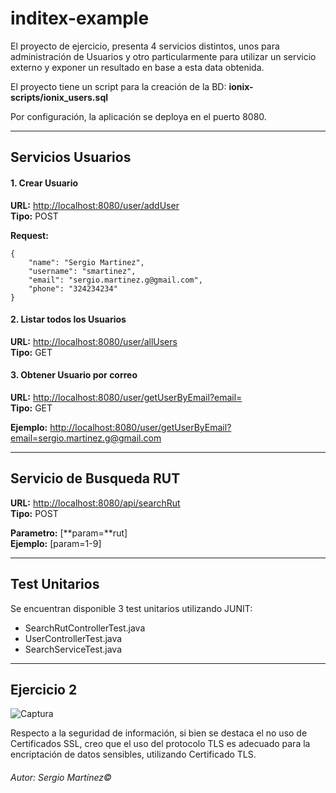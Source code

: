 # **inditex-example**

El proyecto de ejercicio, presenta 4 servicios distintos, unos para administración de Usuarios y otro particularmente para utilizar un servicio externo y exponer un resultado en base a esta data obtenida.

El proyecto tiene un script para la creación de la BD: **ionix-scripts/ionix_users.sql**

Por configuración, la aplicación se deploya en el puerto 8080.

------------------------------------------------------------


## **Servicios Usuarios**


#### 1.	Crear Usuario

**URL:** <http://localhost:8080/user/addUser>  
**Tipo:** POST

**Request:**

	{
		"name": "Sergio Martinez",
		"username": "smartinez",
		"email": "sergio.martinez.g@gmail.com",
		"phone": "324234234"
	}

#### 2.	Listar todos los Usuarios

**URL:** <http://localhost:8080/user/allUsers>  
**Tipo:** GET

#### 3.	Obtener Usuario por correo

**URL:** <http://localhost:8080/user/getUserByEmail?email=>  
**Tipo:** GET

**Ejemplo:** <http://localhost:8080/user/getUserByEmail?email=sergio.martinez.g@gmail.com>


------------------------------------------------------------

## **Servicio de Busqueda RUT**

**URL:** <http://localhost:8080/api/searchRut>  
**Tipo:** POST

**Parametro:** [**param=**rut]  
**Ejemplo:** [param=1-9]


------------------------------------------------------------


## Test Unitarios
Se encuentran disponible 3 test unitarios utilizando JUNIT:

*   SearchRutControllerTest.java
*   UserControllerTest.java
*	SearchServiceTest.java
  
  

------------------------------------------------------------

## Ejercicio 2

![Captura](ejercicio2.png "Ejercicio 2") 

Respecto a la seguridad de información, si bien se destaca el no uso de Certificados SSL, creo que el uso del protocolo TLS es adecuado para la encriptación de datos sensibles, utilizando Certificado TLS. 

###### Autor: Sergio Martínez&copy; 
	